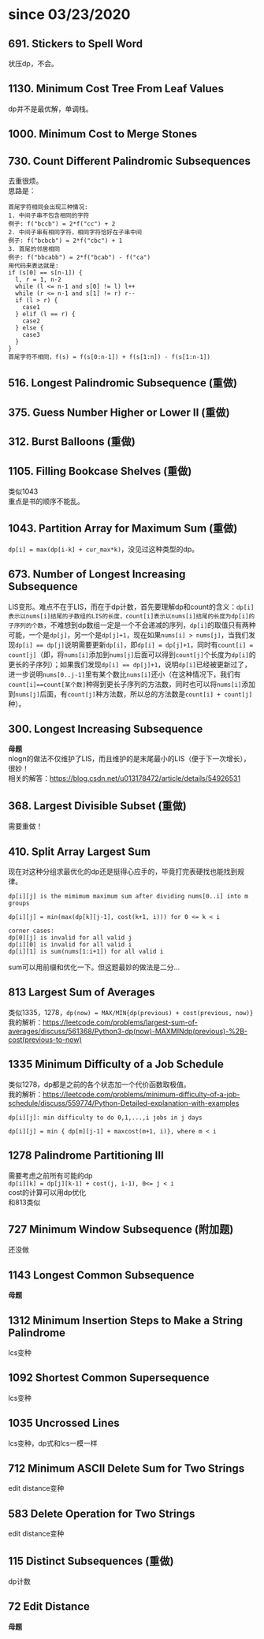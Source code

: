 # since 03/23/2020    
## 691. Stickers to Spell Word  
状压dp，不会。   
## 1130. Minimum Cost Tree From Leaf Values    
dp并不是最优解，单调栈。  
## 1000. Minimum Cost to Merge Stones    
## 730. Count Different Palindromic Subsequences      
去重很烦。  
思路是：
```
首尾字符相同会出现三种情况:   
1. 中间子串不包含相同的字符   
例子: f("bccb") = 2*f("cc") + 2   
2. 中间子串有相同字符，相同字符恰好在子串中间   
例子: f("bcbcb") = 2*f("cbc") + 1  
3. 首尾的邻居相同   
例子: f("bbcabb") = 2*f("bcab") - f("ca")   
用代码来表达就是:
if (s[0] == s[n-1]) {
  l, r = 1, n-2 
  while (l <= n-1 and s[0] != l) l++
  while (r <= n-1 and s[1] != r) r--
  if (l > r) {
    case1
  } elif (l == r) {
    case2
  } else {
    case3
  }
}
首尾字符不相同，f(s) = f(s[0:n-1]) + f(s[1:n]) - f(s[1:n-1])
```
## 516. Longest Palindromic Subsequence (重做)  
## 375. Guess Number Higher or Lower II (重做)   
## 312. Burst Balloons (重做)
## 1105. Filling Bookcase Shelves (重做)    
类似1043      
重点是书的顺序不能乱。     
## 1043. Partition Array for Maximum Sum (重做)   
```dp[i] = max(dp[i-k] + cur_max*k)```，没见过这种类型的dp。  
## 673. Number of Longest Increasing Subsequence   
LIS变形。难点不在于LIS，而在于dp计数，首先要理解dp和count的含义：```dp[i]表示以nums[i]结尾的子数组的LIS的长度，count[i]表示以nums[i]结尾的长度为dp[i]的子序列的个数```，不难想到dp数组一定是一个不会递减的序列，```dp[i]```的取值只有两种可能，一个是```dp[j]```，另一个是```dp[j]+1```，现在如果```nums[i] > nums[j]```，当我们发现```dp[i] == dp[j]```说明需要更新```dp[i]```，即```dp[i] = dp[j]+1```，同时有```count[i] = count[j]```（即，将```nums[i]```添加到```nums[j]```后面可以得到```count[j]```个长度为```dp[i]```的更长的子序列）；如果我们发现```dp[i] == dp[j]+1```，说明```dp[i]```已经被更新过了，进一步说明```nums[0..j-1]```里有某个数比```nums[i]```还小（在这种情况下，我们有```count[i]==count[某个数]```种得到更长子序列的方法数，同时也可以将```nums[i]```添加到```nums[j]```后面，有```count[j]```种方法数，所以总的方法数是```count[i] + count[j]```种）。
## 300. Longest Increasing Subsequence    
**母题**       
nlogn的做法不仅维护了LIS，而且维护的是末尾最小的LIS（便于下一次增长），很妙！      
相关的解答：https://blog.csdn.net/u013178472/article/details/54926531
## 368. Largest Divisible Subset (重做)
需要重做！
## 410. Split Array Largest Sum 
现在对这种分组求最优化的dp还是挺得心应手的，毕竟打完表硬找也能找到规律。    
```
dp[i][j] is the mimimum maximum sum after dividing nums[0..i] into m groups 

dp[i][j] = min(max(dp[k][j-1], cost(k+1, i))) for 0 <= k < i

corner cases:
dp[0][j] is invalid for all valid j
dp[i][0] is invalid for all valid i
dp[i][1] is sum(nums[1:i+1]) for all valid i
```   
sum可以用前缀和优化一下。但这题最妙的做法是二分...
## 813 Largest Sum of Averages  
类似1335，1278，```dp(now) = MAX/MIN{dp(previous) + cost(previous, now)}```     
我的解析：https://leetcode.com/problems/largest-sum-of-averages/discuss/561368/Python3-dp(now)-MAXMINdp(previous)-%2B-cost(previous-to-now)
## 1335 Minimum Difficulty of a Job Schedule  
类似1278，dp都是之前的各个状态加一个代价函数取极值。   
我的解析：https://leetcode.com/problems/minimum-difficulty-of-a-job-schedule/discuss/559774/Python-Detailed-explanation-with-examples     
```
dp[i][j]: min difficulty to do 0,1,...,i jobs in j days

dp[i][j] = min { dp[m][j-1] + maxcost(m+1, i)}, where m < i
```
## 1278 Palindrome Partitioning III  
需要考虑之前所有可能的dp  
`dp[i][k] = dp[j][k-1] + cost(j, i-1), 0<= j < i`   
cost的计算可以用dp优化  
和813类似  
## 727 Minimum Window Subsequence (附加题)
还没做 
## 1143 Longest Common Subsequence  
**母题**  
## 1312 Minimum Insertion Steps to Make a String Palindrome  
lcs变种  
## 1092 Shortest Common Supersequence    
lcs变种  
## 1035 Uncrossed Lines       
lcs变种，dp式和lcs一模一样  
## 712	Minimum ASCII Delete Sum for Two Strings           
edit distance变种  
## 583	Delete Operation for Two Strings       
edit distance变种  
## 115	Distinct Subsequences (重做)   
dp计数  
## 72	Edit Distance    
**母题**   
